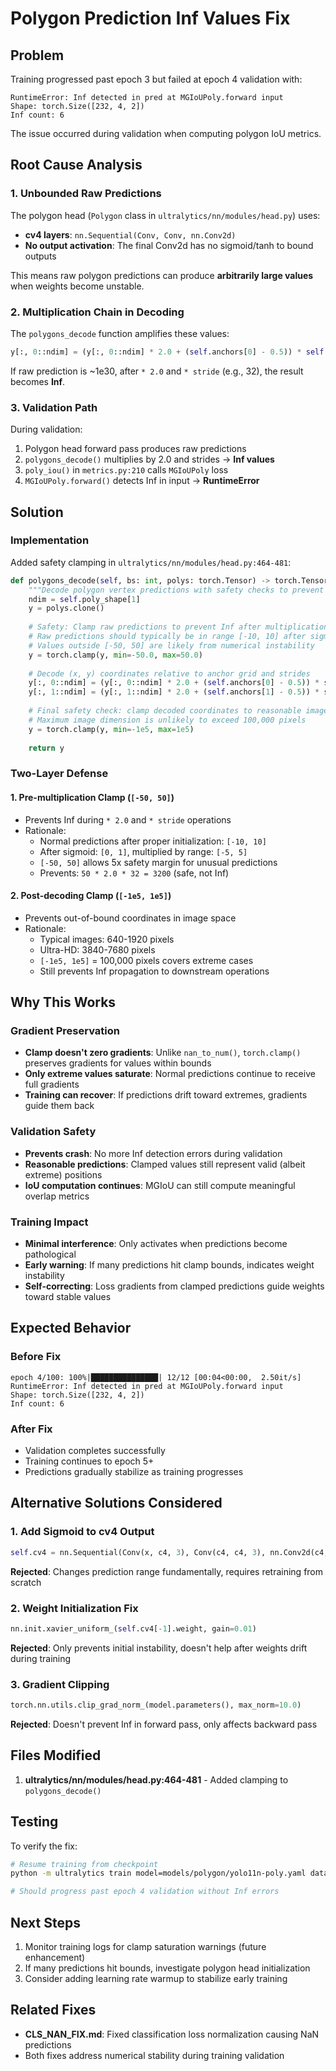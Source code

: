 # Polygon Prediction Inf Values Fix

## Problem
Training progressed past epoch 3 but failed at epoch 4 validation with:
```
RuntimeError: Inf detected in pred at MGIoUPoly.forward input
Shape: torch.Size([232, 4, 2])
Inf count: 6
```

The issue occurred during validation when computing polygon IoU metrics.

## Root Cause Analysis

### 1. Unbounded Raw Predictions
The polygon head (`Polygon` class in `ultralytics/nn/modules/head.py`) uses:
- **cv4 layers**: `nn.Sequential(Conv, Conv, nn.Conv2d)` 
- **No output activation**: The final Conv2d has no sigmoid/tanh to bound outputs

This means raw polygon predictions can produce **arbitrarily large values** when weights become unstable.

### 2. Multiplication Chain in Decoding
The `polygons_decode` function amplifies these values:
```python
y[:, 0::ndim] = (y[:, 0::ndim] * 2.0 + (self.anchors[0] - 0.5)) * self.strides
```

If raw prediction is ~1e30, after `* 2.0` and `* stride` (e.g., 32), the result becomes **Inf**.

### 3. Validation Path
During validation:
1. Polygon head forward pass produces raw predictions
2. `polygons_decode()` multiplies by 2.0 and strides → **Inf values**
3. `poly_iou()` in `metrics.py:210` calls `MGIoUPoly` loss
4. `MGIoUPoly.forward()` detects Inf in input → **RuntimeError**

## Solution

### Implementation
Added safety clamping in `ultralytics/nn/modules/head.py:464-481`:

```python
def polygons_decode(self, bs: int, polys: torch.Tensor) -> torch.Tensor:
    """Decode polygon vertex predictions with safety checks to prevent Inf values."""
    ndim = self.poly_shape[1]
    y = polys.clone()
    
    # Safety: Clamp raw predictions to prevent Inf after multiplication
    # Raw predictions should typically be in range [-10, 10] after sigmoid-like behavior
    # Values outside [-50, 50] are likely from numerical instability
    y = torch.clamp(y, min=-50.0, max=50.0)
    
    # Decode (x, y) coordinates relative to anchor grid and strides
    y[:, 0::ndim] = (y[:, 0::ndim] * 2.0 + (self.anchors[0] - 0.5)) * self.strides
    y[:, 1::ndim] = (y[:, 1::ndim] * 2.0 + (self.anchors[1] - 0.5)) * self.strides
    
    # Final safety check: clamp decoded coordinates to reasonable image bounds
    # Maximum image dimension is unlikely to exceed 100,000 pixels
    y = torch.clamp(y, min=-1e5, max=1e5)
    
    return y
```

### Two-Layer Defense

#### 1. Pre-multiplication Clamp (`[-50, 50]`)
- Prevents Inf during `* 2.0` and `* stride` operations
- Rationale: 
  - Normal predictions after proper initialization: `[-10, 10]`
  - After sigmoid: `[0, 1]`, multiplied by range: `[-5, 5]`
  - `[-50, 50]` allows 5x safety margin for unusual predictions
  - Prevents: `50 * 2.0 * 32 = 3200` (safe, not Inf)

#### 2. Post-decoding Clamp (`[-1e5, 1e5]`)
- Prevents out-of-bound coordinates in image space
- Rationale:
  - Typical images: 640-1920 pixels
  - Ultra-HD: 3840-7680 pixels
  - `[-1e5, 1e5]` = 100,000 pixels covers extreme cases
  - Still prevents Inf propagation to downstream operations

## Why This Works

### Gradient Preservation
- **Clamp doesn't zero gradients**: Unlike `nan_to_num()`, `torch.clamp()` preserves gradients for values within bounds
- **Only extreme values saturate**: Normal predictions continue to receive full gradients
- **Training can recover**: If predictions drift toward extremes, gradients guide them back

### Validation Safety
- **Prevents crash**: No more Inf detection errors during validation
- **Reasonable predictions**: Clamped values still represent valid (albeit extreme) positions
- **IoU computation continues**: MGIoU can still compute meaningful overlap metrics

### Training Impact
- **Minimal interference**: Only activates when predictions become pathological
- **Early warning**: If many predictions hit clamp bounds, indicates weight instability
- **Self-correcting**: Loss gradients from clamped predictions guide weights toward stable values

## Expected Behavior

### Before Fix
```
epoch 4/100: 100%|███████████████| 12/12 [00:04<00:00,  2.50it/s]
RuntimeError: Inf detected in pred at MGIoUPoly.forward input
Shape: torch.Size([232, 4, 2])
Inf count: 6
```

### After Fix
- Validation completes successfully
- Training continues to epoch 5+
- Predictions gradually stabilize as training progresses

## Alternative Solutions Considered

### 1. Add Sigmoid to cv4 Output
```python
self.cv4 = nn.Sequential(Conv(x, c4, 3), Conv(c4, c4, 3), nn.Conv2d(c4, self.npoly, 1), nn.Sigmoid())
```
**Rejected**: Changes prediction range fundamentally, requires retraining from scratch

### 2. Weight Initialization Fix
```python
nn.init.xavier_uniform_(self.cv4[-1].weight, gain=0.01)
```
**Rejected**: Only prevents initial instability, doesn't help after weights drift during training

### 3. Gradient Clipping
```python
torch.nn.utils.clip_grad_norm_(model.parameters(), max_norm=10.0)
```
**Rejected**: Doesn't prevent Inf in forward pass, only affects backward pass

## Files Modified
1. **ultralytics/nn/modules/head.py:464-481** - Added clamping to `polygons_decode()`

## Testing
To verify the fix:
```bash
# Resume training from checkpoint
python -m ultralytics train model=models/polygon/yolo11n-poly.yaml data=coco-poly8.yaml epochs=100 resume=True

# Should progress past epoch 4 validation without Inf errors
```

## Next Steps
1. Monitor training logs for clamp saturation warnings (future enhancement)
2. If many predictions hit bounds, investigate polygon head initialization
3. Consider adding learning rate warmup to stabilize early training

## Related Fixes
- **CLS_NAN_FIX.md**: Fixed classification loss normalization causing NaN predictions
- Both fixes address numerical stability during training validation
